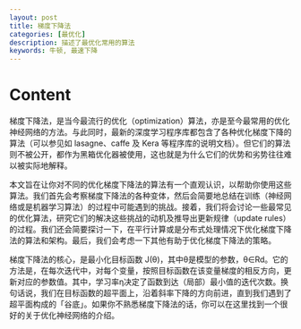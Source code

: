 ```yaml
---
layout: post
title: 梯度下降法
categories: [最优化]
description: 描述了最优化常用的算法
keywords: 牛顿, 最速下降
---
```


# Content 	
梯度下降法，是当今最流行的优化（optimization）算法，亦是至今最常用的优化神经网络的方法。与此同时，最新的深度学习程序库都包含了各种优化梯度下降的算法（可以参见如 lasagne、caffe 及 Kera 等程序库的说明文档）。但它们的算法则不被公开，都作为黑箱优化器被使用，这也就是为什么它们的优势和劣势往往难以被实际地解释。

本文旨在让你对不同的优化梯度下降法的算法有一个直观认识，以帮助你使用这些算法。我们首先会考察梯度下降法的各种变体，然后会简要地总结在训练（神经网络或是机器学习算法）的过程中可能遇到的挑战。接着，我们将会讨论一些最常见的优化算法，研究它们的解决这些挑战的动机及推导出更新规律（update rules）的过程。我们还会简要探讨一下，在平行计算或是分布式处理情况下优化梯度下降法的算法和架构。最后，我们会考虑一下其他有助于优化梯度下降法的策略。

梯度下降法的核心，是最小化目标函数 J(θ)，其中θ是模型的参数，θ∈Rd。它的方法是，在每次迭代中，对每个变量，按照目标函数在该变量梯度的相反方向，更新对应的参数值。其中，学习率η决定了函数到达（局部）最小值的迭代次数。换句话说，我们在目标函数的超平面上，沿着斜率下降的方向前进，直到我们遇到了超平面构成的「谷底」。如果你不熟悉梯度下降法的话，你可以在这里找到一个很好的关于优化神经网络的介绍。